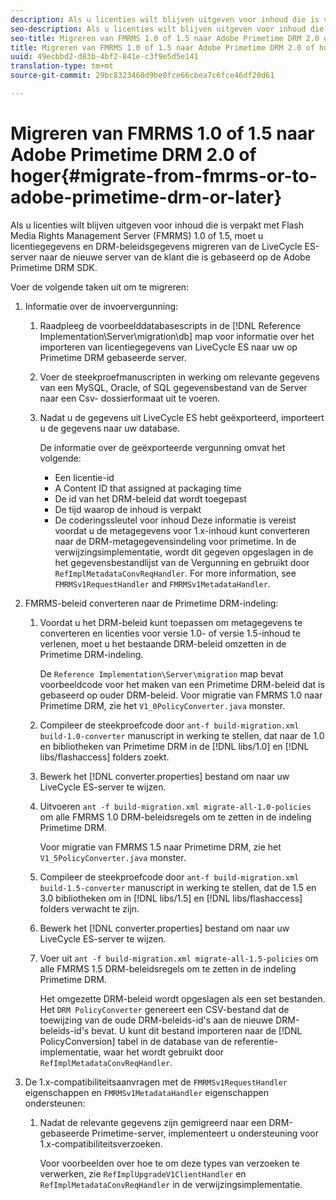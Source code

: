 ```yaml
---
description: Als u licenties wilt blijven uitgeven voor inhoud die is verpakt met Flash Media Rights Management Server (FMRMS) 1.0 of 1.5, moet u licentiegegevens en DRM-beleidsgegevens migreren van de LiveCycle ES-server naar de nieuwe server van de klant die is gebaseerd op de Adobe Primetime DRM SDK.
seo-description: Als u licenties wilt blijven uitgeven voor inhoud die is verpakt met Flash Media Rights Management Server (FMRMS) 1.0 of 1.5, moet u licentiegegevens en DRM-beleidsgegevens migreren van de LiveCycle ES-server naar de nieuwe server van de klant die is gebaseerd op de Adobe Primetime DRM SDK.
seo-title: Migreren van FMRMS 1.0 of 1.5 naar Adobe Primetime DRM 2.0 of hoger
title: Migreren van FMRMS 1.0 of 1.5 naar Adobe Primetime DRM 2.0 of hoger
uuid: 49ecbbd2-d83b-4bf2-841e-c3f9e5d5e141
translation-type: tm+mt
source-git-commit: 29bc8323460d9be0fce66cbea7c6fce46df20d61

---
```



# Migreren van FMRMS 1.0 of 1.5 naar Adobe Primetime DRM 2.0 of hoger{#migrate-from-fmrms-or-to-adobe-primetime-drm-or-later}

Als u licenties wilt blijven uitgeven voor inhoud die is verpakt met Flash Media Rights Management Server (FMRMS) 1.0 of 1.5, moet u licentiegegevens en DRM-beleidsgegevens migreren van de LiveCycle ES-server naar de nieuwe server van de klant die is gebaseerd op de Adobe Primetime DRM SDK.

Voer de volgende taken uit om te migreren:

1. Informatie over de invoervergunning:

   1. Raadpleeg de voorbeelddatabasescripts in de [!DNL Reference Implementation\Server\migration\db] map voor informatie over het importeren van licentiegegevens van LiveCycle ES naar uw op Primetime DRM gebaseerde server.
   1. Voer de steekproefmanuscripten in werking om relevante gegevens van een MySQL, Oracle, of SQL gegevensbestand van de Server naar een Csv- dossierformaat uit te voeren.
   1. Nadat u de gegevens uit LiveCycle ES hebt geëxporteerd, importeert u de gegevens naar uw database.

      De informatie over de geëxporteerde vergunning omvat het volgende:

      * Een licentie-id
      * A Content ID that assigned at packaging time
      * De id van het DRM-beleid dat wordt toegepast
      * De tijd waarop de inhoud is verpakt
      * De coderingssleutel voor inhoud
      Deze informatie is vereist voordat u de metagegevens voor 1.x-inhoud kunt converteren naar de DRM-metagegevensindeling voor primetime. In de verwijzingsimplementatie, wordt dit gegeven opgeslagen in de het gegevensbestandlijst van de Vergunning en gebruikt door `RefImplMetadataConvReqHandler`. For more information, see `FMRMSv1RequestHandler` and `FMRMSv1MetadataHandler`.


1. FMRMS-beleid converteren naar de Primetime DRM-indeling:

   1. Voordat u het DRM-beleid kunt toepassen om metagegevens te converteren en licenties voor versie 1.0- of versie 1.5-inhoud te verlenen, moet u het bestaande DRM-beleid omzetten in de Primetime DRM-indeling.

      De `Reference Implementation\Server\migration` map bevat voorbeeldcode voor het maken van een Primetime DRM-beleid dat is gebaseerd op ouder DRM-beleid. Voor migratie van FMRMS 1.0 naar Primetime DRM, zie het `V1_0PolicyConverter.java` monster.
   1. Compileer de steekproefcode door `ant-f build-migration.xml build-1.0-converter` manuscript in werking te stellen, dat naar de 1.0 en bibliotheken van Primetime DRM in de [!DNL libs/1.0] en [!DNL libs/flashaccess] folders zoekt.

   1. Bewerk het [!DNL converter.properties] bestand om naar uw LiveCycle ES-server te wijzen.
   1. Uitvoeren `ant -f build-migration.xml migrate-all-1.0-policies` om alle FMRMS 1.0 DRM-beleidsregels om te zetten in de indeling Primetime DRM.

      Voor migratie van FMRMS 1.5 naar Primetime DRM, zie het `V1_5PolicyConverter.java` monster.

   1. Compileer de steekproefcode door `ant-f build-migration.xml build-1.5-converter` manuscript in werking te stellen, dat de 1.5 en 3.0 bibliotheken om in [!DNL libs/1.5] en [!DNL libs/flashaccess] folders verwacht te zijn.

   1. Bewerk het [!DNL converter.properties] bestand om naar uw LiveCycle ES-server te wijzen.
   1. Voer uit `ant -f build-migration.xml migrate-all-1.5-policies` om alle FMRMS 1.5 DRM-beleidsregels om te zetten in de indeling Primetime DRM.

      Het omgezette DRM-beleid wordt opgeslagen als een set bestanden. Het `DRM PolicyConverter` genereert een CSV-bestand dat de toewijzing van de oude DRM-beleids-id&#39;s aan de nieuwe DRM-beleids-id&#39;s bevat. U kunt dit bestand importeren naar de [!DNL PolicyConversion] tabel in de database van de referentie-implementatie, waar het wordt gebruikt door `RefImplMetadataConvReqHandler`.

1. De 1.x-compatibiliteitsaanvragen met de `FMRMSv1RequestHandler` eigenschappen en `FMRMSv1MetadataHandler` eigenschappen ondersteunen:

   1. Nadat de relevante gegevens zijn gemigreerd naar een DRM-gebaseerde Primetime-server, implementeert u ondersteuning voor 1.x-compatibiliteitsverzoeken.

      Voor voorbeelden over hoe te om deze types van verzoeken te verwerken, zie `RefImplUpgradeV1ClientHandler` en `RefImplMetadataConvReqHandler` in de verwijzingsimplementatie.


